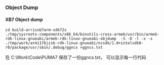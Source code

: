 ### Object Dump
#### XB7 Object dump
```
cd build-arrisxb7arm-sdk72x
./tmp/sysroots-components/x86_64/binutils-cross-armeb/usr/bin/armeb-rdk-linux-gnueabi/armeb-rdk-linux-gnueabi-objdump  -S -D -l -x -s  ./tmp/work/arm1176jzsb-rdk-linux-gnueabi/ncsdk/1.0+intelsdk0-r0/package/usr/sbin/.debug/ggncs >ggncs.txt
```
在 C:\Work\Code\PUMA7 保存了一份ggncs.txt， 可以显示每一行代码
